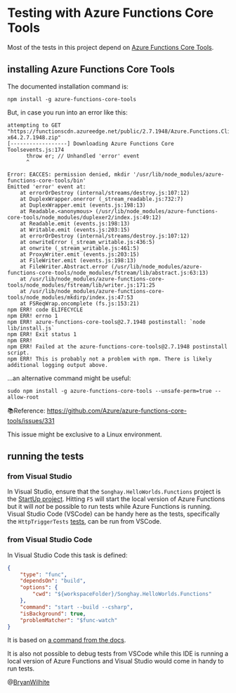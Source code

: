 # Testing with Azure Functions Core Tools

Most of the tests in this project depend on [Azure Functions Core Tools](https://docs.microsoft.com/en-us/azure/azure-functions/functions-run-local).

## installing Azure Functions Core Tools

The documented installation command is:

```console
npm install -g azure-functions-core-tools
```

But, in case you run into an error like this:

```console
attempting to GET "https://functionscdn.azureedge.net/public/2.7.1948/Azure.Functions.Cli.linux-x64.2.7.1948.zip"
[------------------] Downloading Azure Functions Core Toolsevents.js:174
      throw er; // Unhandled 'error' event
      ^

Error: EACCES: permission denied, mkdir '/usr/lib/node_modules/azure-functions-core-tools/bin'
Emitted 'error' event at:
    at errorOrDestroy (internal/streams/destroy.js:107:12)
    at DuplexWrapper.onerror (_stream_readable.js:732:7)
    at DuplexWrapper.emit (events.js:198:13)
    at Readable.<anonymous> (/usr/lib/node_modules/azure-functions-core-tools/node_modules/duplexer2/index.js:49:12)
    at Readable.emit (events.js:198:13)
    at Writable.emit (events.js:203:15)
    at errorOrDestroy (internal/streams/destroy.js:107:12)
    at onwriteError (_stream_writable.js:436:5)
    at onwrite (_stream_writable.js:461:5)
    at ProxyWriter.emit (events.js:203:15)
    at FileWriter.emit (events.js:198:13)
    at FileWriter.Abstract.error (/usr/lib/node_modules/azure-functions-core-tools/node_modules/fstream/lib/abstract.js:63:13)
    at /usr/lib/node_modules/azure-functions-core-tools/node_modules/fstream/lib/writer.js:171:25
    at /usr/lib/node_modules/azure-functions-core-tools/node_modules/mkdirp/index.js:47:53
    at FSReqWrap.oncomplete (fs.js:153:21)
npm ERR! code ELIFECYCLE
npm ERR! errno 1
npm ERR! azure-functions-core-tools@2.7.1948 postinstall: `node lib/install.js`
npm ERR! Exit status 1
npm ERR! 
npm ERR! Failed at the azure-functions-core-tools@2.7.1948 postinstall script.
npm ERR! This is probably not a problem with npm. There is likely additional logging output above.
```

…an alternative command might be useful:

```console
sudo npm install -g azure-functions-core-tools --unsafe-perm=true --allow-root
```

📚Reference: <https://github.com/Azure/azure-functions-core-tools/issues/331>

This issue might be exclusive to a Linux environment.

## running the tests

### from Visual Studio

In Visual Studio, ensure that the `Songhay.HelloWorlds.Functions` project is the [StartUp project](https://blogs.msdn.microsoft.com/zainnab/2010/05/09/choosing-the-startup-project/). Hitting `F5` will start the local version of Azure Functions but it will _not_ be possible to run tests while Azure Functions is running. Visual Studio Code (VSCode) can be handy here as the tests, specifically the `HttpTriggerTests` [tests](./HttpTriggerTests.cs), can be run from VSCode.

### from Visual Studio Code

In Visual Studio Code this task is defined:

```json
{
    "type": "func",
    "dependsOn": "build",
    "options": {
        "cwd": "${workspaceFolder}/Songhay.HelloWorlds.Functions"
    },
    "command": "start --build --csharp",
    "isBackground": true,
    "problemMatcher": "$func-watch"
}
```

It is based on [a command from the docs](https://docs.microsoft.com/en-us/azure/azure-functions/functions-run-local#c).

It is also not possible to debug tests from VSCode while this IDE is running a local version of Azure Functions and Visual Studio would come in handy to run tests.

@[BryanWilhite](https://twitter.com/BryanWilhite)
